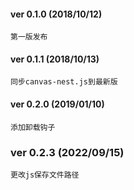 #### ver 0.1.0 (2018/10/12)
	第一版发布
#### ver 0.1.1 (2018/10/13)
	同步canvas-nest.js到最新版
#### ver 0.2.0 (2019/01/10)
	添加卸载钩子

### ver 0.2.3 (2022/09/15)
	更改js保存文件路径